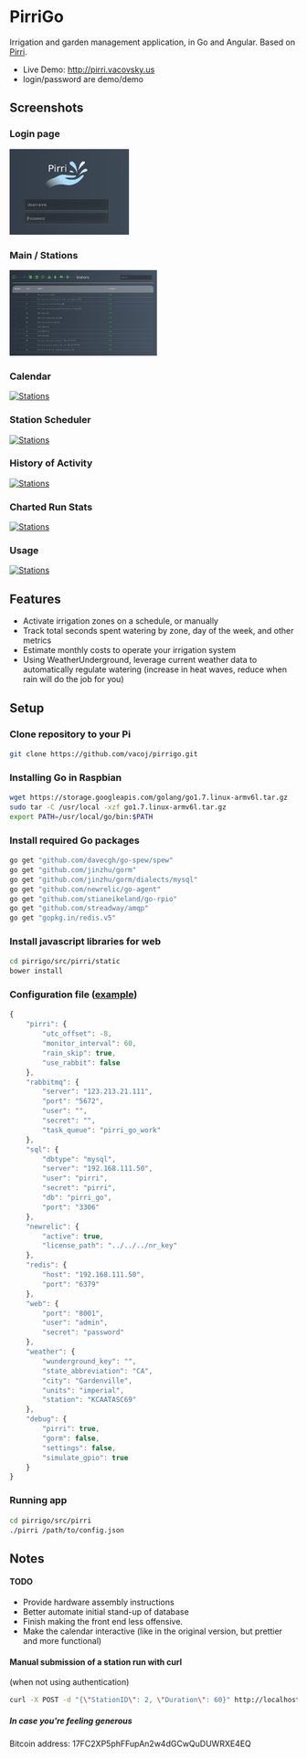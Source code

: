 # PirriGo
Irrigation and garden management application, in Go and Angular.  Based on <a href="https://github.com/vacoj/pirri">Pirri</a>.

- Live Demo: http://pirri.vacovsky.us
- login/password are demo/demo

## Screenshots

### Login page

<a href="https://raw.githubusercontent.com/vacoj/pirrigo/master/screenshots/login.png"><img src="https://raw.githubusercontent.com/vacoj/pirrigo/master/screenshots/login.png" alt="Stations" height="150"></a>

### Main / Stations

<a href="https://raw.githubusercontent.com/vacoj/pirrigo/master/screenshots/main.png"><img src="https://raw.githubusercontent.com/vacoj/pirrigo/master/screenshots/main.png" alt="Stations" height="150"></a>

### Calendar

<a href="https://raw.githubusercontent.com/vacoj/pirrigo/master/screenshots/calendar.png"><img src="https://raw.githubusercontent.com/vacoj/pirrigo/master/screenshots/calendar.png" alt="Stations"  height="150"></a>

### Station Scheduler

<a href="https://raw.githubusercontent.com/vacoj/pirrigo/master/screenshots/scheduler.png"><img src="https://raw.githubusercontent.com/vacoj/pirrigo/master/screenshots/scheduler.png" alt="Stations"  height="150"></a>

### History of Activity

<a href="https://raw.githubusercontent.com/vacoj/pirrigo/master/screenshots/history.png"><img src="https://raw.githubusercontent.com/vacoj/pirrigo/master/screenshots/history.png" alt="Stations" height="150"></a>

### Charted Run Stats

<a href="https://raw.githubusercontent.com/vacoj/pirrigo/master/screenshots/charts.png"><img src="https://raw.githubusercontent.com/vacoj/pirrigo/master/screenshots/charts.png" alt="Stations" height="150"></a>

### Usage

<a href="https://raw.githubusercontent.com/vacoj/pirrigo/master/screenshots/usage.png"><img src="https://raw.githubusercontent.com/vacoj/pirrigo/master/screenshots/usage.png" alt="Stations" height="150"></a>

## Features
- Activate irrigation zones on a schedule, or manually
- Track total seconds spent watering by zone, day of the week, and other metrics
- Estimate monthly costs to operate your irrigation system
- Using WeatherUnderground, leverage current weather data to automatically regulate watering (increase in heat waves, reduce when rain will do the job for you)

## Setup

### Clone repository to your Pi

```bash
git clone https://github.com/vacoj/pirrigo.git
```

### Installing Go in Raspbian

```bash
wget https://storage.googleapis.com/golang/go1.7.linux-armv6l.tar.gz
sudo tar -C /usr/local -xzf go1.7.linux-armv6l.tar.gz
export PATH=/usr/local/go/bin:$PATH
```

### Install required Go packages

```bash
go get "github.com/davecgh/go-spew/spew"
go get "github.com/jinzhu/gorm"
go get "github.com/jinzhu/gorm/dialects/mysql"
go get "github.com/newrelic/go-agent"
go get "github.com/stianeikeland/go-rpio"
go get "github.com/streadway/amqp"
go get "gopkg.in/redis.v5"
```

### Install javascript libraries for web

```bash
cd pirrigo/src/pirri/static
bower install
```

### Configuration file (<a href="https://github.com/vacoj/pirrigo/blob/master/init/appconfig.json">example</a>)

```javascript
{
    "pirri": {
        "utc_offset": -8,
        "monitor_interval": 60,
        "rain_skip": true,
        "use_rabbit": false
    },
    "rabbitmq": {
        "server": "123.213.21.111",
        "port": "5672",
        "user": "",
        "secret": "",
        "task_queue": "pirri_go_work"
    },
    "sql": {
        "dbtype": "mysql",
        "server": "192.168.111.50",
        "user": "pirri",
        "secret": "pirri",
        "db": "pirri_go",
        "port": "3306"
    },
    "newrelic": {
        "active": true,
        "license_path": "../../../nr_key"
    },
    "redis": {
        "host": "192.168.111.50",
        "port": "6379"
    },
    "web": {
        "port": "8001",
        "user": "admin",
        "secret": "password"
    },
    "weather": {
        "wunderground_key": "",
        "state_abbreviation": "CA",
        "city": "Gardenville",
        "units": "imperial",
        "station": "KCAATASC69"
    },
    "debug": {
        "pirri": true,
        "gorm": false,
        "settings": false,
        "simulate_gpio": true
    }
}
```


### Running app

```bash
cd pirrigo/src/pirri
./pirri /path/to/config.json
```

## Notes

#### TODO

- Provide hardware assembly instructions
- Better automate initial stand-up of database
- Finish making the front end less offensive.
- Make the calendar interactive (like in the original version, but prettier and more functional)

#### Manual submission of a station run with curl 

(when not using authentication)

``` bash
curl -X POST -d "{\"StationID\": 2, \"Duration\": 60}" http://localhost:8001/station/run
```


##### In case you're feeling generous

Bitcoin address: 17FC2XP5phFFupAn2w4dGCwQuDUWRXE4EQ
